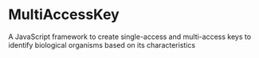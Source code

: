 # MultiAccessKey
A JavaScript framework to create single-access and multi-access keys to identify biological organisms based on its characteristics
